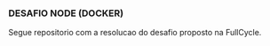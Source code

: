 ### DESAFIO NODE (DOCKER)

<p> Segue repositorio com a resolucao do desafio proposto na FullCycle.</p>
